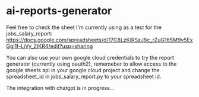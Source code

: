# ai-reports-generator

Feel free to check the sheet I'm currently using as a test for the jobs_salary_report: https://docs.google.com/spreadsheets/d/17C8LzKiRSzJ6c_rZuG165M9v5ExGgi1f-LiVy_ZIKR4/edit?usp=sharing

You can also use your own google cloud credentials to try the report generator (currently using oauth2), rememeber to allow access to the google sheets api in your google cloud project and change the spreadsheet_id in jobs_salary_report.py to your spreadsheet id.

The integration with chatgpt is in progress...
